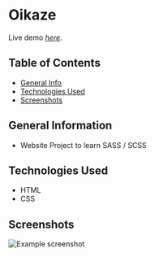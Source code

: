 # Oikaze

Live demo [_here_](https://christianscholtysik.github.io/Oikaze/).

## Table of Contents

- [General Info](#general-information)
- [Technologies Used](#technologies-used)
- [Screenshots](#screenshots)

## General Information

- Website Project to learn SASS / SCSS

## Technologies Used

- HTML
- CSS

## Screenshots

![Example screenshot](./assets/img/christianscholtysik-github-io-1920xFULLdesktop-a1a7e3.png)
